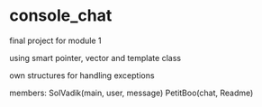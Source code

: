 # console_chat
 final project for module 1
 
 using smart pointer, vector and template class
 
 own structures for handling exceptions
 
 members:
 SolVadik(main, user, message)
 PetitBoo(chat, Readme)
 
